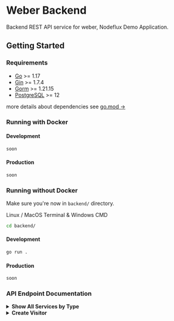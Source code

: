 # Weber Backend
Backend REST API service for weber, Nodeflux Demo Application.

## Getting Started
### Requirements
- [Go](https://golang.org/doc/install) >= 1.17
- [Gin](https://github.com/gin-gonic/gin) >= 1.7.4
- [Gorm](https://gorm.io/index.html) >= 1.21.15
- [PostgreSQL](https://www.postgresql.org/download/) >= 12

more details about dependencies see [go.mod &rarr;](https://github.com/nodefluxio/weber/blob/main/backend/go.mod)

### Running with Docker
#### Development
```sh
soon
```
#### Production
```sh
soon
```
### Running without Docker
Make sure you're now in `backend/` directory.

Linux / MacOS Terminal & Windows CMD
```sh
cd backend/
```
#### Development
```sh
go run .
```
#### Production
```sh
soon
```

### API Endpoint Documentation
<details>
<summary><b>Show All Services by Type</b></summary>
Return json data about all Services by type.

- **URL**
    
    `/services?type=`
- **Method**

    `GET`
- **URL Param**

    **Required**

    `?type=analytic`

    `?type=solution`
    
    `?type=innovation`
- **Sample Success Response**

    **Code**: 200 OK
```json
{
    "data": [
        {
            "id": 1,
            "type": "analytic",
            "slug": "face-recognition",
            "name": "Face Recognition",
            "short_description": "Face Recoginition Description",
            "long_description": "Face Recoginition Descriptiooooooooooonnnnnnnnnnnnnn",
            "thumbnail": "face-recognition.jpeg",
            "created_at": "2021-10-07T13:36:26.892822+07:00",
            "updated_at": "2021-10-07T13:36:26.892822+07:00"
        }
    ],
    "message": "Get all analytics service success",
    "ok": true
}
```

- **Data Type Attributes**
```json
{
    "data": [
        {
            "id": integer,
            "type": enum,
            "slug": string,
            "name": string,
            "short_description": string,
            "long_description": string,
            "thumbnail": string,
            "created_at": string,
            "updated_at": string
        }
    ],
    "message": string,
    "ok": boolean
}
```

- **Sample Error Response**

    **Code**: 400 Bad Request
```json
{
    "message": "Value of argument 'type' is not recognized.",
    "ok": false
}
```
OR
```json
{
    "message": "Expected 1 argument 'type'.",
    "ok": false
}
```
</details>
<details>
<summary><b>Create Visitor</b></summary>
Create a visitor and generate the session id.

- **URL**
  `/visitors`
- **Method**

  `POST`

- **Request Payload**

```json
{
  "full_name": "Lazuardy Khatulistiwa",
  "email": "lazuardy@nodeflux.io",
  "company": "Nodeflux",
  "job_title": "Software Engineer",
  "industry": "Computer Vision"
}
```

- **Sample Success Response**

  **Code**: 200 OK

```json
{
  "data": [
    {
      "session_id": "6a099599-cabf-4b99-bba6-bc37326dcd00"
    }
  ],
  "message": "Data has been processed successfully",
  "ok": true
}
```

- **Data Type Attributes**

```json
{
  "data": [
    {
      "session_id": string
    }
  ],
  "message": string,
  "ok": boolean
}
```

- **Sample Error Response**

  **Code**: 400 Bad Request

```json
{
  "message": "job_title must be at least 2 characters in length",
  "ok": false
}
```

OR

```json
{
  "message": "email is invalid",
  "ok": false
}
```

</details>